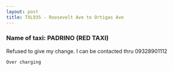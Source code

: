 ```yaml
---
layout: post
title: TXL935 - Roosevelt Ave to Ortigas Ave 
---
```


### Name of taxi: PADRINO (RED TAXI)

Refused to give my change. I can be contacted thru 09328901112

```Over charging```
